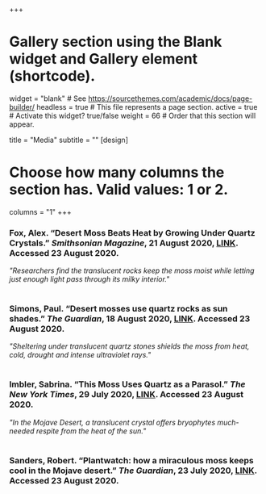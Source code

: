 +++
# Gallery section using the Blank widget and Gallery element (shortcode).
widget = "blank"  # See https://sourcethemes.com/academic/docs/page-builder/
headless = true  # This file represents a page section.
active = true  # Activate this widget? true/false
weight = 66  # Order that this section will appear.

title = "Media"
subtitle = ""
[design]
  # Choose how many columns the section has. Valid values: 1 or 2.
  columns = "1"
+++

<h3>Fox, Alex. “Desert Moss Beats Heat by Growing Under Quartz Crystals.” <i>Smithsonian Magazine</i>, 21 August 2020, <a href="https://www.smithsonianmag.com/smart-news/desert-moss-beats-heat-growing-under-quartz-crystals-180975624/" target="_blank">LINK</a>. Accessed 23 August 2020.</h3>
<i>"Researchers find the translucent rocks keep the moss moist while letting just enough light pass through its milky interior."</i> 
<br>
<br>
<h3>Simons, Paul. “Desert mosses use quartz rocks as sun shades.” <i>The Guardian</i>, 18 August 2020, <a href="https://www.theguardian.com/science/2020/aug/18/plantwatch-how-a-miraculous-moss-keeps-cool-in-the-mojave-desert" target="_blank">LINK</a>. Accessed 23 August 2020.</h3>
<i>"Sheltering under translucent quartz stones shields the moss from heat, cold, drought and intense ultraviolet rays."</i> 
<br>
<br>
<h3>Imbler, Sabrina. “This Moss Uses Quartz as a Parasol.” <i>The New York Times</i>, 29 July 2020, <a href="https://www.nytimes.com/2020/07/29/science/moss-quartz-biology-syntrichia.html" target="_blank">LINK</a>. Accessed 23 August 2020.</h3>
<i>"In the Mojave Desert, a translucent crystal offers bryophytes much-needed respite from the heat of the sun."</i> 
<br>
<br>
<h3>Sanders, Robert. “Plantwatch: how a miraculous moss keeps cool in the Mojave desert.” <i>The Guardian</i>, 23 July 2020, <a href="https://news.berkeley.edu/2020/07/23/desert-mosses-use-quartz-rocks-as-sun-shades/" target="_blank">LINK</a>. Accessed 23 August 2020.</h3>
<br>
<br>
